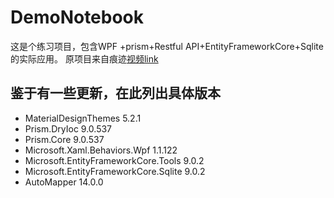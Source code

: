 # DemoNotebook
这是个练习项目，包含WPF <Material Design>+prism+Restful API+EntityFrameworkCore+Sqlite的实际应用。
原项目来自痕迹[视频link](https://www.bilibili.com/video/BV1nY411a7T8/?spm_id_from=333.1387.favlist.content.click&vd_source=23f430f54669da4776b9c0e71c37455f)
## 鉴于有一些更新，在此列出具体版本

- MaterialDesignThemes 5.2.1
- Prism.DryIoc 9.0.537
- Prism.Core 9.0.537
- Microsoft.Xaml.Behaviors.Wpf 1.1.122
- Microsoft.EntityFrameworkCore.Tools 9.0.2
- Microsoft.EntityFrameworkCore.Sqlite 9.0.2
- AutoMapper 14.0.0
